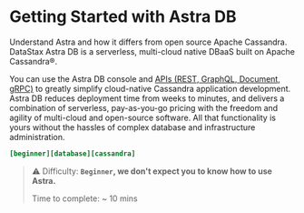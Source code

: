 # Getting Started with Astra DB
Understand Astra and how it differs from open source Apache Cassandra. DataStax Astra DB is a serverless, multi-cloud native DBaaS built on Apache Cassandra®.

You can use the Astra DB console and [APIs (REST, GraphQL, Document, gRPC)](https://docs.datastax.com/en/astra-serverless/docs/develop/developing.html) to greatly simplify cloud-native Cassandra application development. Astra DB reduces deployment time from weeks to minutes, and delivers a combination of serverless, pay-as-you-go pricing with the freedom and agility of multi-cloud and open-source software. All that functionality is yours without the hassles of complex database and infrastructure administration.

```ini
[beginner][database][cassandra]
```

> ⚠️ Difficulty: **`Beginner`, we don't expect you to know how to use Astra.**
>
> Time to complete: ~ 10 mins